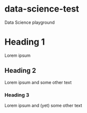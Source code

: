 data-science-test
=================

Data Science playground


# Heading 1

Lorem ipsum

## Heading 2 

Lorem ipsum and some other text

### Heading 3


Lorem ipsum and (yet) some other text